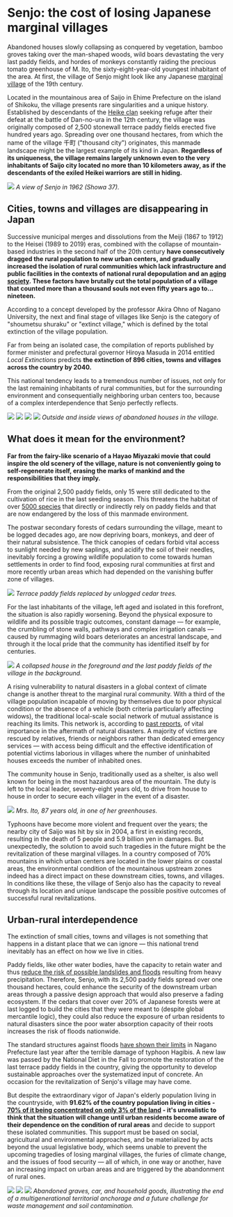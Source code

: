# Senjo: the cost of losing Japanese marginal villages

Abandoned houses slowly collapsing as conquered by vegetation, bamboo groves taking over the man-shaped woods, wild boars devastating the very last paddy fields, and hordes of monkeys constantly raiding the precious tomato greenhouse of M. Ito, the sixty-eight-year-old youngest inhabitant of the area. At first, the village of Senjo might look like any Japanese [marginal village](https://en.wikipedia.org/wiki/Genkai_sh%C5%ABraku) of the 19th century.  

Located in the mountainous area of Saijo in Ehime Prefecture on the island of Shikoku, the village presents rare singularities and a unique history. Established by descendants of the [Heike clan](https://www.japantimes.co.jp/community/2019/08/25/our-lives/island-festival-steeped-history/#.XkfzsCM9jIU) seeking refuge after their defeat at the battle of Dan-no-ura in the 12th century, the village was originally composed of 2,500 stonewall terrace paddy fields erected five hundred years ago. Spreading over one thousand hectares, from which the name of the village 千町 ("thousand city") originates, this manmade landscape might be the largest example of its kind in Japan. **Regardless of its uniqueness, the village remains largely unknown even to the very inhabitants of Saijo city located no more than 10 kilometers away, as if the descendants of the exiled Heikei warriors are still in hiding.**

![](senjo46.jpg)
_A view of Senjo in 1962 (Showa 37)._

## Cities, towns and villages are disappearing in Japan

Successive municipal merges and dissolutions from the Meiji (1867 to 1912) to the Heisei (1989 to 2019) eras, combined with the collapse of mountain-based industries in the second half of the 20th century **have consecutively dragged the rural population to new urban centers, and gradually increased the isolation of rural communities which lack infrastructure and public facilities in the contexts of national rural depopulation and an [aging society](https://www.stat.go.jp/english/data/handbook/c0117.html). These factors have brutally cut the total population of a village that counted more than a thousand souls not even fifty years ago to... nineteen.**

According to a concept developed by the professor Akira Ohno of Nagano University, the next and final stage of villages like Senjo is the category of "shoumetsu shuraku" or "extinct village," which is defined by the total extinction of the village population.

Far from being an isolated case, the compilation of reports published by former minister and prefectural governor Hiroya Masuda in 2014 entitled _Local Extinctions_ predicts **the extinction of 896 cities, towns and villages across the country by 2040.**

This national tendency leads to a tremendous number of issues, not only for the last remaining inhabitants of rural communities, but for the surrounding environment and consequentially neighboring urban centers too, because of a complex interdependence that Senjo perfectly reflects. 

![](senjo22.JPG)
![](senjo7.JPG)
![](senjo16.JPG)
![](senjo44.JPG)
_Outside and inside views of abandoned houses in the village._

## What does it mean for the environment?

**Far from the fairy-like scenario of a Hayao Miyazaki movie that could inspire the old scenery of the village, nature is not conveniently going to self-regenerate itself, erasing the marks of mankind and the responsibilities that they imply.**

From the original 2,500 paddy fields, only 15 were still dedicated to the cultivation of rice in the last seeding season. This threatens the habitat of over [5000 species](https://www.researchgate.net/publication/236970878_Ecosystem_services_by_paddy_fields_as_substitutes_of_natural_wetlands_in_Japan) that directly or indirectly rely on paddy fields and that are now endangered by the loss of this manmade environment.

The postwar secondary forests of cedars surrounding the village, meant to be logged decades ago, are now depriving boars, monkeys, and deer of their natural subsistence. The thick canopies of cedars forbid vital access to sunlight needed by new saplings, and acidify the soil of their needles, inevitably forcing a growing wildlife population to come towards human settlements in order to find food, exposing rural communities at first and more recently urban areas which had depended on the vanishing buffer zone of villages.

![](senjo30.jpg)
_Terrace paddy fields replaced by unlogged cedar trees._

For the last inhabitants of the village, left aged and isolated in this forefront, the situation is also rapidly worsening. Beyond the physical exposure to wildlife and its possible tragic outcomes, constant damage — for example, the crumbling of stone walls, pathways and complex irrigation canals — caused by rummaging wild boars deteriorates an ancestral landscape, and through it the local pride that the community has identified itself by for centuries.

![](senjo13.JPG)
_A collapsed house in the foreground and the last paddy fields of the village in the background._

A rising vulnerability to natural disasters in a global context of climate change is another threat to the marginal rural community. With a third of the village population incapable of moving by themselves due to poor physical condition or the absence of a vehicle (both criteria particularly affecting widows), the traditional local-scale social network of mutual assistance is reaching its limits. This network is, according to [past reports](http://www.iitk.ac.in/nicee/wcee/article/0272.pdf), of vital importance in the aftermath of natural disasters. A majority of victims are rescued by relatives, friends or neighbors rather than dedicated emergency services — with access being difficult and the effective identification of potential victims laborious in villages where the number of uninhabited houses exceeds the number of inhabited ones.

The community house in Senjo, traditionally used as a shelter, is also well known for being in the most hazardous area of the mountain. The duty is left to the local leader, seventy-eight years old, to drive from house to house in order to secure each villager in the event of a disaster.

![](senjo37.jpg)
_Mrs. Ito, 87 years old, in one of her greenhouses._

Typhoons have become more violent and frequent over the years; the nearby city of Saijo was hit by six in 2004, a first in existing records, resulting in the death of 5 people and 5.9 billion yen in damages. But unexpectedly, the solution to avoid such tragedies in the future might be the revitalization of these marginal villages. In a country composed of 70% mountains in which urban centers are located in the lower plains or coastal areas, the environmental condition of the mountainous upstream zones indeed has a direct impact on these downstream cities, towns, and villages. In conditions like these, the village of Senjo also has the capacity to reveal through its location and unique landscape the possible positive outcomes of successful rural revitalizations. 

## Urban-rural interdependence

The extinction of small cities, towns and villages is not something that happens in a distant place that we can ignore — this national trend inevitably has an effect on how we live in cities.

Paddy fields, like other water bodies, have the capacity to retain water and thus [reduce the risk of possible landslides and floods](https://pdfs.semanticscholar.org/2735/8361565fec054472b6e06ca138b7f86f002c.pdf) resulting from heavy precipitation. Therefore, Senjo, with its 2,500 paddy fields spread over one thousand hectares, could enhance the security of the downstream urban areas through a passive design approach that would also preserve a fading ecosystem. If the cedars that cover over 20% of Japanese forests were at last logged to build the cities that they were meant to (despite global mercantile logic), they could also reduce the exposure of urban residents to natural disasters since the poor water absorption capacity of their roots increases the risk of floods nationwide. 

The standard structures against floods [have shown their limits](http://www.asahi.com/ajw/articles/AJ201910130015.html) in Nagano Prefecture last year after the terrible damage of typhoon Hagibis. A new law was passed by the National Diet in the Fall to promote the restoration of the last terrace paddy fields in the country, giving the opportunity to develop sustainable approaches over the systematized input of concrete. An occasion for the revitalization of Senjo's village may have come.

But despite the extraordinary vigor of Japan's elderly population living in the countryside, with **91.62% of the country population living in cities - [70% of it being concentrated on only 3% of the land](https://www.stat.go.jp/english/data/handbook/c0117.html) - it's unrealistic to think that the situation will change until urban residents become aware of their dependence on the condition of rural areas** and decide to support these isolated communities. This support must be based on social, agricultural and environmental approaches, and be materialized by acts beyond the usual legislative body, which seems unable to prevent the upcoming tragedies of losing marginal villages, the furies of climate change, and the issues of food security — all of which, in one way or another, have an increasing impact on urban areas and are triggered by the abandonment of rural ones.

![](senjo11.JPG)
![](senjo24.jpg)
![](senjo29.jpg)
_Abandoned graves, car, and household goods, illustrating the end of a multigenerational territorial anchorage and a future challenge for waste management and soil contamination._
 
